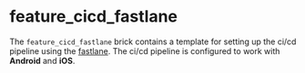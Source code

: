 # feature_cicd_fastlane

The `feature_cicd_fastlane` brick contains a template for setting up the ci/cd pipeline using the [fastlane][fastlane_lnk]. The ci/cd pipeline is configured to work with __Android__ and __iOS__.


[fastlane_lnk]: https://docs.fastlane.tools/